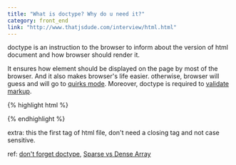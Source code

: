 ```yaml
---
title: "What is doctype? Why do u need it?"
category: front_end
link: "http://www.thatjsdude.com/interview/html.html"
---
```

doctype is an instruction to the browser to inform about the version of html document and how browser should render it.

It ensures how element should be displayed on the page by most of the browser. And it also makes browser's life easier. otherwise, browser will guess and will go to [quirks mode](https://en.wikipedia.org/wiki/Quirks_mode). Moreover, doctype is required to [validate markup](https://validator.w3.org/).

{% highlight html %}
<!DOCTYPE html>
<meta charset="UTF-8">
{% endhighlight %} 

extra: this the first tag of html file, don't need a closing tag and not case sensitive.

ref: [don't forget doctype](https://www.w3.org/QA/Tips/Doctype), [Sparse vs Dense Array](http://www.2ality.com/2012/06/dense-arrays.html)
